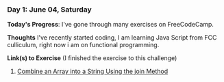 ### Day 1: June 04, Saturday

**Today's Progress**: I've gone through many exercises on FreeCodeCamp.

**Thoughts** I've recently started coding, I am learning Java Script from FCC culliculum, right now i am on functional programming. 

**Link(s) to Exercise** (I finished the exercise to this challenge)
1. [Combine an Array into a String Using the join Method](https://www.freecodecamp.org/learn/javascript-algorithms-and-data-structures/functional-programming/combine-an-array-into-a-string-using-the-join-method)
